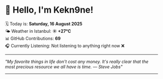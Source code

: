 # 👋 Hello, I'm Kekn9ne!

🗓️ Today is: **Saturday, 16 August 2025**  
🌤️ Weather in Istanbul: **☀️   +27°C**  
📊 GitHub Contributions: **69**  
🎧 Currently Listening: Not listening to anything right now ❌

---

_"My favorite things in life don't cost any money. It's really clear that the most precious resource we all have is time. — *Steve Jobs*"_

---

